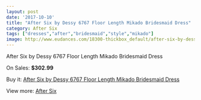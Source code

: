 ```yaml
---
layout: post
date: '2017-10-10'
title: "After Six by Dessy 6767 Floor Length Mikado Bridesmaid Dress"
category: After Six
tags: ["dresses","after","bridesmaid","style","mikado"]
image: http://www.eudances.com/18300-thickbox_default/after-six-by-dessy-6767-floor-length-mikado-bridesmaid-dress.jpg
---
```

After Six by Dessy 6767 Floor Length Mikado Bridesmaid Dress

On Sales: **$302.99**
<a href="https://www.eudances.com/en/after-six/5369-after-six-by-dessy-6767-floor-length-mikado-bridesmaid-dress.html"><amp-img layout="responsive" width="600" height="600" src="//www.eudances.com/18300-thickbox_default/after-six-by-dessy-6767-floor-length-mikado-bridesmaid-dress.jpg" alt="After Six by Dessy 6767 Floor Length Mikado Bridesmaid Dress 0" /></a>
<a href="https://www.eudances.com/en/after-six/5369-after-six-by-dessy-6767-floor-length-mikado-bridesmaid-dress.html"><amp-img layout="responsive" width="600" height="600" src="//www.eudances.com/18301-thickbox_default/after-six-by-dessy-6767-floor-length-mikado-bridesmaid-dress.jpg" alt="After Six by Dessy 6767 Floor Length Mikado Bridesmaid Dress 1" /></a>

Buy it: [After Six by Dessy 6767 Floor Length Mikado Bridesmaid Dress](https://www.eudances.com/en/after-six/5369-after-six-by-dessy-6767-floor-length-mikado-bridesmaid-dress.html "After Six by Dessy 6767 Floor Length Mikado Bridesmaid Dress")

View more: [After Six](https://www.eudances.com/en/50-after-six "After Six")